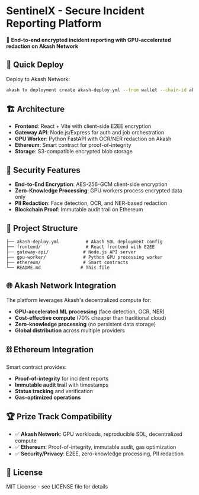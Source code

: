 # SentinelX - Secure Incident Reporting Platform

🔐 **End-to-end encrypted incident reporting with GPU-accelerated redaction on Akash Network**

## 🚀 Quick Deploy

Deploy to Akash Network:
```bash
akash tx deployment create akash-deploy.yml --from wallet --chain-id akashnet-2
```

## 🏗️ Architecture

- **Frontend**: React + Vite with client-side E2EE encryption
- **Gateway API**: Node.js/Express for auth and job orchestration  
- **GPU Worker**: Python FastAPI with OCR/NER redaction on Akash
- **Ethereum**: Smart contract for proof-of-integrity
- **Storage**: S3-compatible encrypted blob storage

## 🔐 Security Features

- **End-to-End Encryption**: AES-256-GCM client-side encryption
- **Zero-Knowledge Processing**: GPU workers process encrypted data only
- **PII Redaction**: Face detection, OCR, and NER-based redaction
- **Blockchain Proof**: Immutable audit trail on Ethereum

## 📁 Project Structure

```
├── akash-deploy.yml          # Akash SDL deployment config
├── frontend/                 # React frontend with E2EE
├── gateway-api/             # Node.js API server
├── gpu-worker/              # Python GPU processing worker
├── ethereum/                # Smart contracts
└── README.md               # This file
```

## 🌐 Akash Network Integration

The platform leverages Akash's decentralized compute for:
- **GPU-accelerated ML processing** (face detection, OCR, NER)
- **Cost-effective compute** (70% cheaper than traditional cloud)
- **Zero-knowledge processing** (no persistent data storage)
- **Global distribution** across multiple providers

## ⛓️ Ethereum Integration

Smart contract provides:
- **Proof-of-integrity** for incident reports
- **Immutable audit trail** with timestamps
- **Status tracking** and verification
- **Gas-optimized operations**

## 🏆 Prize Track Compatibility

- ✅ **Akash Network**: GPU workloads, reproducible SDL, decentralized compute
- ✅ **Ethereum**: Proof-of-integrity, immutable audit, gas optimization
- ✅ **Security/Privacy**: E2EE, zero-knowledge processing, PII redaction

## 📄 License

MIT License - see LICENSE file for details